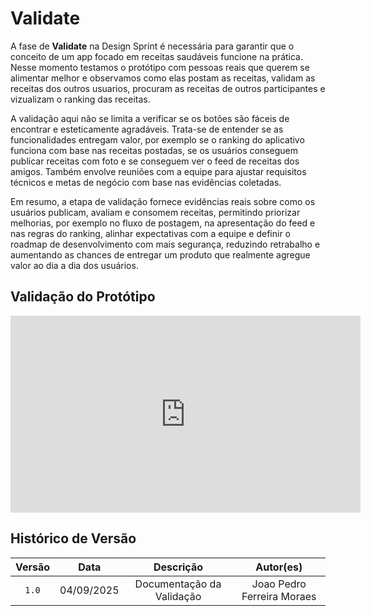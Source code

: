 # Validate

A fase de **Validate** na Design Sprint é necessária para garantir que o conceito de um app focado em receitas saudáveis funcione na prática. Nesse momento testamos o protótipo com pessoas reais que querem se alimentar melhor e observamos como elas postam as receitas, validam as receitas dos outros usuarios, procuram as receitas de outros participantes e vizualizam o ranking das receitas.

A validação aqui não se limita a verificar se os botões são fáceis de encontrar e esteticamente agradáveis. Trata-se de entender se as funcionalidades entregam valor, por exemplo se o ranking do aplicativo funciona com base nas receitas postadas, se os usuários conseguem publicar receitas com foto e se conseguem ver o feed de receitas dos amigos. Também envolve reuniões com a equipe para ajustar requisitos técnicos e metas de negócio com base nas evidências coletadas.

Em resumo, a etapa de validação fornece evidências reais sobre como os usuários publicam, avaliam e consomem receitas, permitindo priorizar melhorias, por exemplo no fluxo de postagem, na apresentação do feed e nas regras do ranking, alinhar expectativas com a equipe e definir o roadmap de desenvolvimento com mais segurança, reduzindo retrabalho e aumentando as chances de entregar um produto que realmente agregue valor ao dia a dia dos usuários.

## Validação do Protótipo

<iframe width="560" height="315" src="https://www.youtube.com/embed/2JaqD1nusMA" title="YouTube video player" frameborder="0" allow="accelerometer; autoplay; clipboard-write; encrypted-media; gyroscope; picture-in-picture; web-share" referrerpolicy="strict-origin-when-cross-origin" allowfullscreen></iframe>



## Histórico de Versão

| Versão | Data | Descrição | Autor(es) |
| :-: | :-: | :-: | :-: |
| `1.0` | 04/09/2025  | Documentação da Validação | Joao Pedro Ferreira Moraes | 
